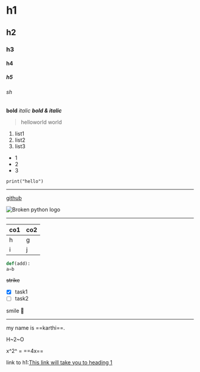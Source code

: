 # h1
## h2
### h3
#### h4
##### h5
###### sh

**bold**
*italic*
***bold & italic***

> helloworld
> world

1. list1
2. list2
3. list3

- 1
- 2
- 3

`print("hello")`

---

[github](https://github.com/karthi1048)

![Broken python logo](https://img.icons8.com/color/48/000000/python.png)

---

| co1 | co2 |
|---- | ----|
|h    | g   |
|i    | j   |


```python
def(add):
a=b
```

~~strike~~

- [x] task1
- [ ] task2

smile 🙂

---

my name is ==karthi==.

H~2~O

x^2^ = ==4x==


link to h1:[This link will take you to heading 1](#h1)
